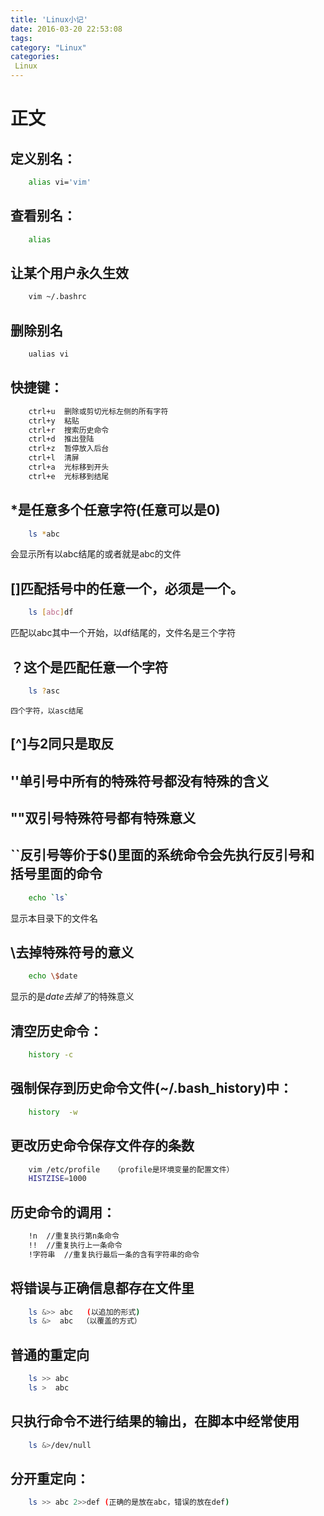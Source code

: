 ```yaml
---
title: 'Linux小记'
date: 2016-03-20 22:53:08
tags:
category: "Linux"
categories:
 Linux
---
```

# 正文
## 定义别名：
	
``` bash
	alias vi='vim'
```

## 查看别名：

``` bash
	alias 
```

## 让某个用户永久生效
<!--more-->
``` bash
	vim ~/.bashrc
```

## 删除别名

``` bash	
	ualias vi
```

## 快捷键：

``` bash
	ctrl+u  删除或剪切光标左侧的所有字符
	ctrl+y  粘贴
	ctrl+r 	搜索历史命令
	ctrl+d	推出登陆
	ctrl+z  暂停放入后台
	ctrl+l 	清屏
	ctrl+a 	光标移到开头
	ctrl+e  光标移到结尾
```
	
## *是任意多个任意字符(任意可以是0)

``` bash	
	ls *abc
```	
会显示所有以abc结尾的或者就是abc的文件

## []匹配括号中的任意一个，必须是一个。

``` bash
	ls [abc]df
```
	
匹配以abc其中一个开始，以df结尾的，文件名是三个字符

## ？这个是匹配任意一个字符

``` bash
	ls ?asc
```

	四个字符，以asc结尾

## [^]与2同只是取反


## ''单引号中所有的特殊符号都没有特殊的含义

## ""双引号特殊符号都有特殊意义

## ``反引号等价于$()里面的系统命令会先执行反引号和括号里面的命令

``` bash
	echo `ls`
```

显示本目录下的文件名

## \去掉特殊符号的意义

``` bash	
	echo \$date
```

显示的是$date去掉了$的特殊意义 

## 清空历史命令：

``` bash	
	history -c 
```

## 强制保存到历史命令文件(~/.bash_history)中：

``` bash
	history  -w
```

## 更改历史命令保存文件存的条数

``` bash
	vim /etc/profile   （profile是环境变量的配置文件）
	HISTZISE=1000
```

## 历史命令的调用：

```	bash
	!n  //重复执行第n条命令
	!!  //重复执行上一条命令
	!字符串  //重复执行最后一条的含有字符串的命令
```

## 将错误与正确信息都存在文件里

``` bash
	ls &>> abc   (以追加的形式)
	ls &>  abc  （以覆盖的方式）
```

## 普通的重定向
	
``` bash
	ls >> abc
	ls >  abc
```

## 只执行命令不进行结果的输出，在脚本中经常使用

``` bash	
	ls &>/dev/null
```

## 分开重定向：

```bash		
	ls >> abc 2>>def (正确的是放在abc，错误的放在def)
```